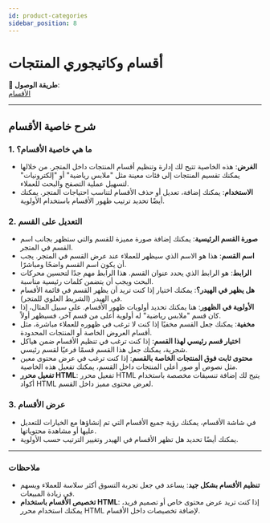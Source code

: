 ```yaml
---
id: product-categories
sidebar_position: 8
---
```


# أقسام وكاتيجوري المنتجات

**🔗 طريقة الوصول**:  
[الأقسام](https://app.easy-orders.net/#/categories)

---

## شرح خاصية الأقسام

### 1. **ما هي خاصية الأقسام؟**

- **الغرض**: هذه الخاصية تتيح لك إدارة وتنظيم أقسام المنتجات داخل المتجر. من خلالها يمكنك تقسيم المنتجات إلى فئات معينة مثل "ملابس رياضية" أو "إلكترونيات" لتسهيل عملية التصفح والبحث للعملاء.  
- **الاستخدام**: يمكنك إضافة، تعديل أو حذف الأقسام لتناسب احتياجات المتجر. يمكنك أيضًا تحديد ترتيب ظهور الأقسام باستخدام الأولوية.

### 2. **التعديل على القسم**

- **صورة القسم الرئيسية**: يمكنك إضافة صورة مميزة للقسم والتي ستظهر بجانب اسم القسم في المتجر.
- **اسم القسم**: هذا هو الاسم الذي سيظهر للعملاء عند عرض القسم في المتجر. يجب أن يكون اسم القسم واضحًا ومباشرًا.
- **الرابط**: هو الرابط الذي يحدد عنوان القسم. هذا الرابط مهم جدًا لتحسين محركات البحث ويجب أن يتضمن كلمات رئيسية مناسبة.
- **هل يظهر في الهيدر؟**: يمكنك اختيار إذا كنت تريد أن يظهر القسم في قائمة الأقسام في الهيدر (الشريط العلوي للمتجر).
- **الأولوية في الظهور**: هنا يمكنك تحديد أولويات ظهور الأقسام. على سبيل المثال، إذا كان قسم "ملابس رياضية" له أولوية أعلى من قسم آخر، فسيظهر أولاً.
- **مخفية**: يمكنك جعل القسم مخفيًا إذا كنت لا ترغب في ظهوره للعملاء مباشرة، مثل أقسام العروض الخاصة أو المنتجات المحدودة.
- **اختيار قسم رئيسي لهذا القسم**: إذا كنت ترغب في تنظيم الأقسام ضمن هياكل شجرية، يمكنك جعل هذا القسم قسمًا فرعيًا لقسم رئيسي.
- **محتوى ثابت فوق المنتجات الخاصة بالقسم**: إذا كنت ترغب في عرض محتوى معين مثل نصوص أو صور أعلى المنتجات داخل القسم، يمكنك تفعيل هذه الخاصية.
- **تفعيل محرر HTML**: تفعيل محرر HTML يتيح لك إضافة تنسيقات مخصصة باستخدام أكواد HTML لعرض محتوى مميز داخل القسم.

### 3. **عرض الأقسام**

- في شاشة الأقسام، يمكنك رؤية جميع الأقسام التي تم إنشاؤها مع الخيارات للتعديل عليها أو مشاهدة محتوياتها.  
- يمكنك أيضًا تحديد هل تظهر الأقسام في الهيدر وتغيير الترتيب حسب الأولوية.

---

### ملاحظات

- **تنظيم الأقسام بشكل جيد**: يساعد في جعل تجربة التسوق أكثر سلاسة للعملاء ويسهم في زيادة المبيعات.
- **تخصيص الأقسام باستخدام HTML**: إذا كنت تريد عرض محتوى خاص أو تصميم فريد، يمكنك استخدام محرر HTML لإضافة تخصيصات داخل الأقسام.
